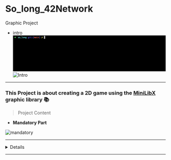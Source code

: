 # So_long_42Network
Graphic Project

- intro
![makefile](readme_img/Intro.webp)
![Intro](readme_img/intro1.webp)

---
### This Project is about creating a 2D game using the [MiniLibX](https://harm-smits.github.io/42docs/libs/minilibx/getting_started.html) graphic library 📚

>  Project Content

- **Mandatory Part** 

![mandatory](readme_img/mandatory.webp)

---

<details>
<summary> Details </summary>
In this part of the project, I worked on creating a simple 2D game with some features like :
<table>
	<tr>
		<th>Feature</th>
		<th>Description</th>
	</tr>
	<tr>
	<td>Intro ✨</td> <td> A simple window that can help The User </td>
	</tr>
	<tr>
	<td>Sprites ✅</td> <td> game assets </td>
	</tr>
	<tr>
	<td>Player 🎮 </td> <td> the Player that you can use throughout the game. 🐭 (jerry) </td>
	</tr>
	<tr>
	<td>Collectible 🌟</td> <td> coins that you should eat to open the door </td>
	</tr>
	<tr>
	<td>Walls 🧱</td> <td> the closed space in the game </td>
	</tr>
	<tr>
	<td>Doors 🚪</td> <td> The door that you can exit when after eating the Collectible </td>
	</tr>
</table>

</details>

---


